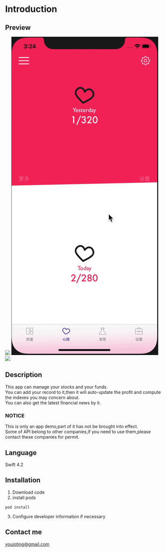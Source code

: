 # Introduction
## Preview
![](https://github.com/JotingYou/Simple/raw/master/Preview/main.gif)
![](https://github.com/JotingYou/Simple/raw/master/Preview/heart.gif)
![](https://github.com/JotingYou/Simple/raw/master/Preview/discovery.gif)
## Description
This app can manage your stocks and your funds.<br />
You can add your record to it,then it will auto-update the profit and compute the indexes you may concern about.<br />
You can also get the latest financial news by it.<br />
### NOTICE
This is only an app demo,part of it has not be brought into effect.<br />
Some of API belong to other companies,if you need to use them,please contact these companies for permit.
## Language
Swift 4.2
## Installation
1. Download code
2. install pods
```shell
pod install
```
3. Configure developer information if necessary
## Contact me
 [youjoting@gmail.com](mailto:youjoting@gmail.com)
